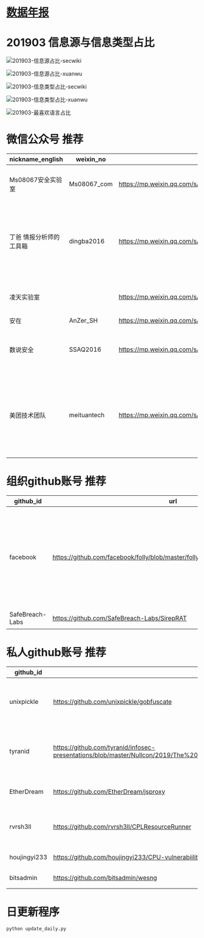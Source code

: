 # [数据年报](README_YEAR.md)
# 201903 信息源与信息类型占比
![201903-信息源占比-secwiki](data/img/domain/201903-信息源占比-secwiki.png)

![201903-信息源占比-xuanwu](data/img/domain/201903-信息源占比-xuanwu.png)

![201903-信息类型占比-secwiki](data/img/tag/201903-信息类型占比-secwiki.png)

![201903-信息类型占比-xuanwu](data/img/tag/201903-信息类型占比-xuanwu.png)

![201903-最喜欢语言占比](data/img/language/201903-最喜欢语言占比.png)

# 微信公众号 推荐
| nickname_english | weixin_no | url | title| 
| --- | --- | --- | ---| 
| Ms08067安全实验室 | Ms08067_com | https://mp.weixin.qq.com/s/xGYfxdp_TQmXiuWvC1sN-g | 步步为营之游走于内网 | 1| 
| 丁爸 情报分析师的工具箱 | dingba2016 | https://mp.weixin.qq.com/s/_ndxkqPfgPjaT_fD82RVvQ | 【情报】数字化时代与美国情报部门的开源信息利用 | 1| 
| 凌天实验室 |  | https://mp.weixin.qq.com/s/59Bj4qk-ClV2eqLu8SKniQ | Cobalt Strike 证书修改 | 1| 
| 安在 | AnZer_SH | https://mp.weixin.qq.com/s/LOrxA4EUB9xecvelTeBQKg | 新锐 | 盛华安张颖：左手SIEM右手服装设计的美女博士 | 1| 
| 数说安全 | SSAQ2016 | https://mp.weixin.qq.com/s/agrm_Xgi1GJP3vmCiL4aVg | 2019年全球网络安全热词排行榜 | 1| 
| 美团技术团队 | meituantech | https://mp.weixin.qq.com/s/inKDcHLaP4M2ZbpxACORXw | 根因分析初探：一种报警聚类算法在业务系统的落地实施 | 1| 


# 组织github账号 推荐
| github_id | url | title | org_url | org_profile | org_geo | org_repositories | org_people | org_projects | repo_lang | repo_star | repo_forks| 
| --- | --- | --- | --- | --- | --- | --- | --- | --- | --- | --- | ---| 
| facebook | https://github.com/facebook/folly/blob/master/folly/experimental/crypto/LtHash.cpp | 通过同态散列算法安全地发布更新 - https://code.fb.com/security/homomorphic-hashing/ | https://opensource.fb.com | We are working to build community through open source technology. NB: members must have two-factor auth. | Menlo Park, California | 161 | 187 | 0 | C,TypeScript,Java,Python,JavaScript,OCaml,C++,Objective-C,Swift | 0 | 0 | 1| 
| SafeBreach-Labs | https://github.com/SafeBreach-Labs/SirepRAT | 一款 Windows IoT 中以 System 运行的远程命令执行工具 | http://www.safebreach.com | SafeBreach Labs | Worldwide | 12 | 2 | 0 | Python,Shell | 0 | 0 | 1| 


# 私人github账号 推荐
| github_id | url | title | p_url | p_profile | p_loc | p_company | p_repositories | p_projects | p_stars | p_followers | p_following | repo_lang | repo_star | repo_forks | 
| --- | --- | --- | --- | --- | --- | --- | --- | --- | --- | --- | --- | --- | --- | ---| 
| unixpickle | https://github.com/unixpickle/gobfuscate | 一款针对 Go 二进制和包的混淆工具 | https://aqnichol.com | Web developer, math geek, and AI enthusiast. | San Francisco, CA | None | 544 | 0 | 147 | 994 | 50 | Python,Go,Objective-C,JavaScript | 590 | 175 | 1| 
| tyranid | https://github.com/tyranid/infosec-presentations/blob/master/Nullcon/2019/The%20Windows%20Sandbox%20Paradox%20(Flashback).pdf | The Windows Sandbox Paradox （Flashback），来自 James Forshaw | None |  | None | None | 31 | 0 | 0 | 638 | 2 | C#,Python,C | 700 | 197 | 1| 
| EtherDream | https://github.com/EtherDream/jsproxy | jsproxy: 一个基于浏览器端 JS 实现的在线代理 | None | [Geeker, Hacker) | Hangzhou, China | None | 20 | 0 | 162 | 619 | 5 | JavaScript | 137 | 55 | 1| 
| rvrsh3ll | https://github.com/rvrsh3ll/CPLResourceRunner | 将 shellcode 隐藏在资源文件中再通过 CPL 加载执行的POC | None | I hack code together and hope it works. | NOVA | None | 118 | 0 | 19 | 299 | 9 | Python,C#,HTML,PowerShell | 377 | 114 | 1| 
| houjingyi233 | https://github.com/houjingyi233/CPU-vulnerabiility-collections | 多个 CPU 漏洞相关信息的搜集 | http://houjingyi233.com | security researcher | None | None | 22 | 0 | 633 | 111 | 0 | Visual,Java,C++ | 107 | 54 | 1| 
| bitsadmin | https://github.com/bitsadmin/wesng | Windows 漏洞利用辅助工具 | None |  | Netherlands | None | 9 | 0 | 2 | 46 | 0 | C#,Python,Visual,Batchfile,PowerShell | 238 | 35 | 1| 



# 日更新程序
`python update_daily.py`